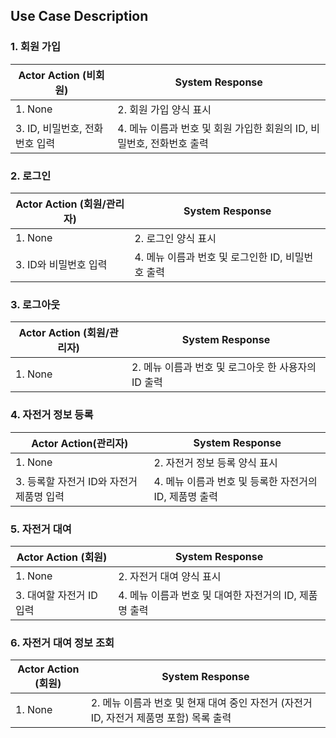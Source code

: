 ## Use Case Description

### **1. 회원 가입**

| Actor Action (비회원) | System Response |
| --- | --- |
| 1. None | 2. 회원 가입 양식 표시 |
| 3. ID, 비밀번호, 전화번호 입력 | 4. 메뉴 이름과 번호 및 회원 가입한 회원의 ID, 비밀번호, 전화번호 출력 |

### **2. 로그인**

| Actor Action (회원/관리자) | System Response |
| --- | --- |
| 1. None | 2. 로그인 양식 표시 |
| 3. ID와 비밀번호 입력 | 4. 메뉴 이름과 번호 및 로그인한 ID, 비밀번호 출력 |

### **3. 로그아웃**

| Actor Action (회원/관리자) | System Response |
| --- | --- |
| 1. None | 2.  메뉴 이름과 번호 및 로그아웃 한 사용자의 ID 출력 |

### **4. 자전거 정보 등록**

| Actor Action(관리자) | System Response |
| --- | --- |
| 1. None | 2.  자전거 정보 등록 양식 표시 |
| 3. 등록할 자전거 ID와 자전거 제품명 입력 | 4. 메뉴 이름과 번호 및 등록한 자전거의 ID, 제품명 출력 |

### **5. 자전거 대여**

| Actor Action (회원) | System Response |
| --- | --- |
| 1. None | 2.  자전거 대여 양식 표시 |
| 3. 대여할 자전거 ID 입력 | 4. 메뉴 이름과 번호 및 대여한 자전거의 ID, 제품명 출력 |

### **6. 자전거 대여 정보 조회**

| Actor Action (회원) | System Response |
| --- | --- |
| 1. None | 2. 메뉴 이름과 번호 및 현재 대여 중인 자전거 (자전거 ID, 자전거 제품명 포함) 목록 출력 |
